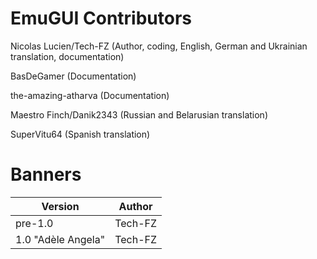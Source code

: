 # EmuGUI Contributors

Nicolas Lucien/Tech-FZ (Author, coding, English, German and Ukrainian translation, documentation)

BasDeGamer (Documentation)

the-amazing-atharva (Documentation)

Maestro Finch/Danik2343 (Russian and Belarusian translation)

SuperVitu64 (Spanish translation)

# Banners

| Version | Author |
| ------- | ------ |
| pre-1.0 | Tech-FZ |
| 1.0 "Adèle Angela" | Tech-FZ |
